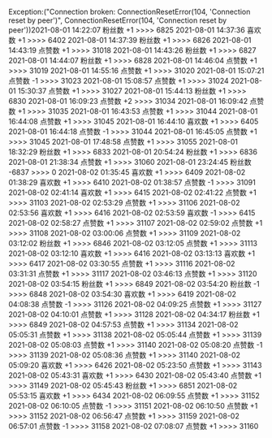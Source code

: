 Exception:("Connection broken: ConnectionResetError(104, 'Connection reset by peer')", ConnectionResetError(104, 'Connection reset by peer'))2021-08-01  14:22:07   粉丝数 +1 >>>> 6825
2021-08-01  14:37:36   喜欢数 +1 >>>> 6402
2021-08-01  14:37:39   粉丝数 +1 >>>> 6826
2021-08-01  14:43:19   点赞数 +1 >>>> 31018
2021-08-01  14:43:26   粉丝数 +1 >>>> 6827
2021-08-01  14:44:07   粉丝数 +1 >>>> 6828
2021-08-01  14:46:04   点赞数 +1 >>>> 31019
2021-08-01  14:55:16   点赞数 +1 >>>> 31020
2021-08-01  15:07:21   点赞数 -1 >>>> 31023
2021-08-01  15:08:57   点赞数 +1 >>>> 31024
2021-08-01  15:30:37   点赞数 +1 >>>> 31027
2021-08-01  15:44:13   粉丝数 +1 >>>> 6830
2021-08-01  16:09:23   点赞数 +2 >>>> 31034
2021-08-01  16:09:42   点赞数 +1 >>>> 31035
2021-08-01  16:43:53   点赞数 +1 >>>> 31044
2021-08-01  16:44:08   点赞数 +1 >>>> 31045
2021-08-01  16:44:10   喜欢数 +1 >>>> 6405
2021-08-01  16:44:18   点赞数 -1 >>>> 31044
2021-08-01  16:45:05   点赞数 +1 >>>> 31045
2021-08-01  17:48:58   点赞数 +1 >>>> 31055
2021-08-01  18:32:29   粉丝数 +1 >>>> 6833
2021-08-01  20:54:24   粉丝数 +1 >>>> 6836
2021-08-01  21:38:34   点赞数 +1 >>>> 31060
2021-08-01  23:24:45   粉丝数 -6837 >>>> 0
2021-08-02  01:35:45   喜欢数 +1 >>>> 6409
2021-08-02  01:38:29   喜欢数 +1 >>>> 6410
2021-08-02  01:38:57   点赞数 -1 >>>> 31091
2021-08-02  02:41:14   喜欢数 +1 >>>> 6415
2021-08-02  02:41:22   点赞数 +1 >>>> 31103
2021-08-02  02:53:29   点赞数 +1 >>>> 31106
2021-08-02  02:53:56   喜欢数 +1 >>>> 6416
2021-08-02  02:53:59   喜欢数 -1 >>>> 6415
2021-08-02  02:58:27   点赞数 +1 >>>> 31107
2021-08-02  02:59:02   点赞数 +1 >>>> 31108
2021-08-02  03:00:06   点赞数 +1 >>>> 31109
2021-08-02  03:12:02   粉丝数 +1 >>>> 6846
2021-08-02  03:12:05   点赞数 +1 >>>> 31113
2021-08-02  03:12:10   喜欢数 +1 >>>> 6416
2021-08-02  03:13:13   喜欢数 +1 >>>> 6417
2021-08-02  03:30:55   点赞数 +1 >>>> 31116
2021-08-02  03:31:31   点赞数 +1 >>>> 31117
2021-08-02  03:46:13   点赞数 +1 >>>> 31120
2021-08-02  03:54:15   粉丝数 +1 >>>> 6849
2021-08-02  03:54:20   粉丝数 -1 >>>> 6848
2021-08-02  03:54:30   喜欢数 +1 >>>> 6419
2021-08-02  04:08:38   点赞数 -1 >>>> 31126
2021-08-02  04:09:25   点赞数 +1 >>>> 31127
2021-08-02  04:10:01   点赞数 +1 >>>> 31128
2021-08-02  04:34:17   粉丝数 +1 >>>> 6849
2021-08-02  04:57:53   点赞数 +1 >>>> 31134
2021-08-02  05:05:31   点赞数 +1 >>>> 31138
2021-08-02  05:05:44   点赞数 +1 >>>> 31139
2021-08-02  05:08:03   点赞数 +1 >>>> 31140
2021-08-02  05:08:20   点赞数 -1 >>>> 31139
2021-08-02  05:08:36   点赞数 +1 >>>> 31140
2021-08-02  05:09:20   喜欢数 +1 >>>> 6426
2021-08-02  05:23:50   点赞数 +1 >>>> 31143
2021-08-02  05:43:31   喜欢数 +1 >>>> 6430
2021-08-02  05:43:40   点赞数 +1 >>>> 31149
2021-08-02  05:45:43   粉丝数 +1 >>>> 6851
2021-08-02  05:53:15   喜欢数 +1 >>>> 6434
2021-08-02  06:09:55   点赞数 +1 >>>> 31152
2021-08-02  06:10:05   点赞数 -1 >>>> 31151
2021-08-02  06:10:50   点赞数 +1 >>>> 31152
2021-08-02  06:56:47   点赞数 +1 >>>> 31159
2021-08-02  06:57:01   点赞数 -1 >>>> 31158
2021-08-02  07:08:07   点赞数 +1 >>>> 31160
